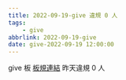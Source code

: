 ```yaml
---
title: 2022-09-19-give 違規 0 人
tags:
    - give
abbrlink: 2022-09-19-give
date: give-2022-09-19 12:00:00
---
```

give 板 [板規連結](https://www.ptt.cc/bbs/give/M.1612495900.A.C32.html)
昨天違規 0 人
